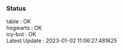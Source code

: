 ### Status


table : OK  
hogwarts : OK  
icy-bot : OK  
Latest Update : 2023-01-02 11:06:27.481625
